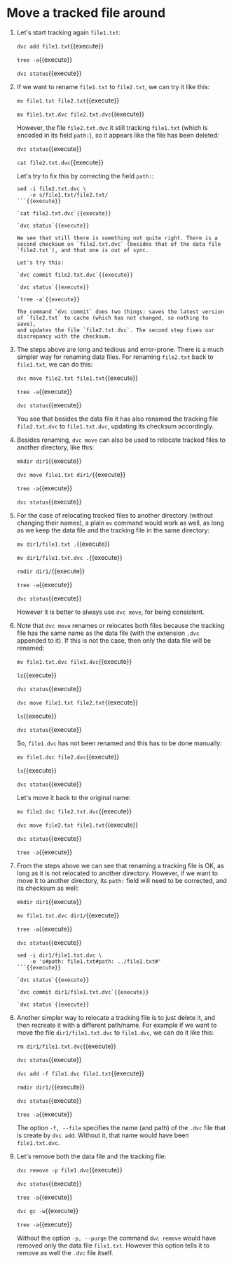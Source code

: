 # Move a tracked file around

1. Let's start tracking again `file1.txt`:

   `dvc add file1.txt`{{execute}}
   
   `tree -a`{{execute}}

   `dvc status`{{execute}}
   
2. If we want to rename `file1.txt` to `file2.txt`, we can try it like
   this:
   
   `mv file1.txt file2.txt`{{execute}}
   
   `mv file1.txt.dvc file2.txt.dvc`{{execute}}
   
   However, the file `file2.txt.dvc` it still tracking `file1.txt`
   (which is encoded in its field `path:`), so it appears like the
   file has been deleted:

   `dvc status`{{execute}}
   
   `cat file2.txt.dvc`{{execute}}
   
   Let's try to fix this by correcting the field `path:`:
   
   ```
   sed -i file2.txt.dvc \
       -e s/file1.txt/file2.txt/
   ```{{execute}}
       
   `cat file2.txt.dvc`{{execute}}
   
   `dvc status`{{execute}}
   
   We see that still there is something not quite right. There is a
   second checksum on `file2.txt.dvc` (besides that of the data file
   `file2.txt`), and that one is out of sync.
   
   Let's try this:
   
   `dvc commit file2.txt.dvc`{{execute}}
   
   `dvc status`{{execute}}
   
   `tree -a`{{execute}}
   
   The command `dvc commit` does two things: saves the latest version
   of `file2.txt` to cache (which has not changed, so nothing to save),
   and updates the file `file2.txt.dvc`. The second step fixes our
   discrepancy with the checksum.

3. The steps above are long and tedious and error-prone. There is a
   much simpler way for renaming data files. For renaming `file2.txt`
   back to `file1.txt`, we can do this:
   
   `dvc move file2.txt file1.txt`{{execute}}
   
   `tree -a`{{execute}}
   
   `dvc status`{{execute}}
   
   You see that besides the data file it has also renamed the tracking
   file `file2.txt.dvc` to `file1.txt.dvc`, updating its checksum
   accordingly.

4. Besides renaming, `dvc move` can also be used to relocate tracked
   files to another directory, like this:
   
   `mkdir dir1`{{execute}}
   
   `dvc move file1.txt dir1/`{{execute}}
   
   `tree -a`{{execute}}
   
   `dvc status`{{execute}}
   
5. For the case of relocating tracked files to another directory
   (without changing their names), a plain `mv` command would work as
   well, as long as we keep the data file and the tracking file in the
   same directory:
   
   `mv dir1/file1.txt .`{{execute}}
   
   `mv dir1/file1.txt.dvc .`{{execute}}
   
   `rmdir dir1/`{{execute}}
   
   `tree -a`{{execute}}
   
   `dvc status`{{execute}}
   
   However it is better to always use `dvc move`, for being
   consistent.
   
6. Note that `dvc move` renames or relocates both files because the
   tracking file has the same name as the data file (with the
   extension `.dvc` appended to it). If this is not the case, then
   only the data file will be renamed:

   `mv file1.txt.dvc file1.dvc`{{execute}}
   
   `ls`{{execute}}
   
   `dvc status`{{execute}}
   
   `dvc move file1.txt file2.txt`{{execute}}
   
   `ls`{{execute}}
   
   `dvc status`{{execute}}
   
   So, `file1.dvc` has not been renamed and this has to be done
   manually:
   
   `mv file1.dvc file2.dvc`{{execute}}
   
   `ls`{{execute}}
   
   `dvc status`{{execute}}

   Let's move it back to the original name:
   
   `mv file2.dvc file2.txt.dvc`{{execute}}
   
   `dvc move file2.txt file1.txt`{{execute}}
   
   `dvc status`{{execute}}
   
   `tree -a`{{execute}}

7. From the steps above we can see that renaming a tracking file is
   OK, as long as it is not relocated to another directory. However,
   if we want to move it to another directory, its `path:` field will
   need to be corrected, and its checksum as well:
   
   `mkdir dir1`{{execute}}
   
   `mv file1.txt.dvc dir1/`{{execute}}
   
   `tree -a`{{execute}}
   
   `dvc status`{{execute}}
   
   ```
   sed -i dir1/file1.txt.dvc \
       -e 's#path: file1.txt#path: ../file1.txt#'
   ```{{execute}}
   
   `dvc status`{{execute}}
   
   `dvc commit dir1/file1.txt.dvc`{{execute}}
   
   `dvc status`{{execute}}
   
8. Another simpler way to relocate a tracking file is to just delete
   it, and then recreate it with a different path/name. For example if
   we want to move the file `dir1/file1.txt.dvc` to `file1.dvc`, we
   can do it like this:
   
   `rm dir1/file1.txt.dvc`{{execute}}
   
   `dvc status`{{execute}}
   
   `dvc add -f file1.dvc file1.txt`{{execute}}
   
   `rmdir dir1/`{{execute}}
   
   `dvc status`{{execute}}
   
   `tree -a`{{execute}}
   
   The option `-f, --file` specifies the name (and path) of the
   `.dvc` file that is create by `dvc add`. Without it, that name
   would have been `file1.txt.dvc`.
   
8. Let's remove both the data file and the tracking file:

   `dvc remove -p file1.dvc`{{execute}}
   
   `dvc status`{{execute}}
   
   `tree -a`{{execute}}
   
   `dvc gc -w`{{execute}}
   
   `tree -a`{{execute}}
   
   Without the option `-p, --purge` the command `dvc remove` would
   have removed only the data file `file1.txt`. However this option
   tells it to remove as well the `.dvc` file itself.

